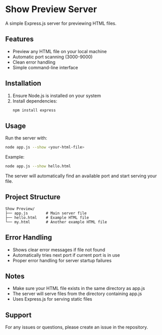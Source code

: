 # Show Preview Server

A simple Express.js server for previewing HTML files.

## Features

- Preview any HTML file on your local machine
- Automatic port scanning (3000-9000)
- Clean error handling
- Simple command-line interface

## Installation

1. Ensure Node.js is installed on your system
2. Install dependencies:
   ```bash
   npm install express
   ```

## Usage

Run the server with:
```bash
node app.js --show <your-html-file>
```

Example:
```bash
node app.js --show hello.html
```

The server will automatically find an available port and start serving your file.

## Project Structure

```
Show Preview/
├── app.js        # Main server file
├── hello.html    # Example HTML file
└── my.html       # Another example HTML file
```

## Error Handling

- Shows clear error messages if file not found
- Automatically tries next port if current port is in use
- Proper error handling for server startup failures

## Notes

- Make sure your HTML file exists in the same directory as app.js
- The server will serve files from the directory containing app.js
- Uses Express.js for serving static files

## Support

For any issues or questions, please create an issue in the repository.
